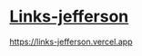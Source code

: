 # [Links-jefferson](https://github.com/jeffersonfed/Links-jefferson)

https://links-jefferson.vercel.app